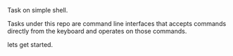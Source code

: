 Task on simple shell.


Tasks under this repo are command line interfaces that accepts commands directly from the keyboard and operates on those commands.

lets get started.

